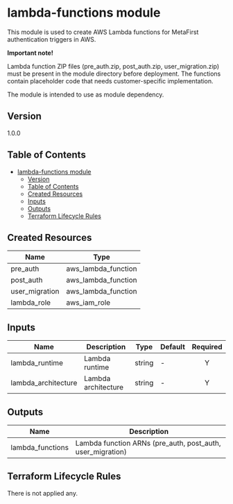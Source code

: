 # lambda-functions module

This module is used to create AWS Lambda functions for MetaFirst authentication triggers in AWS.

**Important note!**

Lambda function ZIP files (pre_auth.zip, post_auth.zip, user_migration.zip) must be present in the module directory before deployment. The functions contain placeholder code that needs customer-specific implementation.

The module is intended to use as module dependency.


## Version

1.0.0


## Table of Contents

- [lambda-functions module](#lambda-functions-module)
  - [Version](#version)
  - [Table of Contents](#table-of-contents)
  - [Created Resources](#created-resources)
  - [Inputs](#inputs)
  - [Outputs](#outputs)
  - [Terraform Lifecycle Rules](#terraform-lifecycle-rules)


## Created Resources

| Name | Type |
|------|------|
| pre_auth | aws_lambda_function |
| post_auth | aws_lambda_function |
| user_migration | aws_lambda_function |
| lambda_role | aws_iam_role |


## Inputs

| Name | Description | Type | Default | Required |
|------|-------------|------|---------|:--------:|
| lambda_runtime | Lambda runtime | string | - | Y |
| lambda_architecture | Lambda architecture | string | - | Y |


## Outputs

| Name | Description |
|------|-------------|
| lambda_functions | Lambda function ARNs (pre_auth, post_auth, user_migration) |


## Terraform Lifecycle Rules

There is not applied any.
